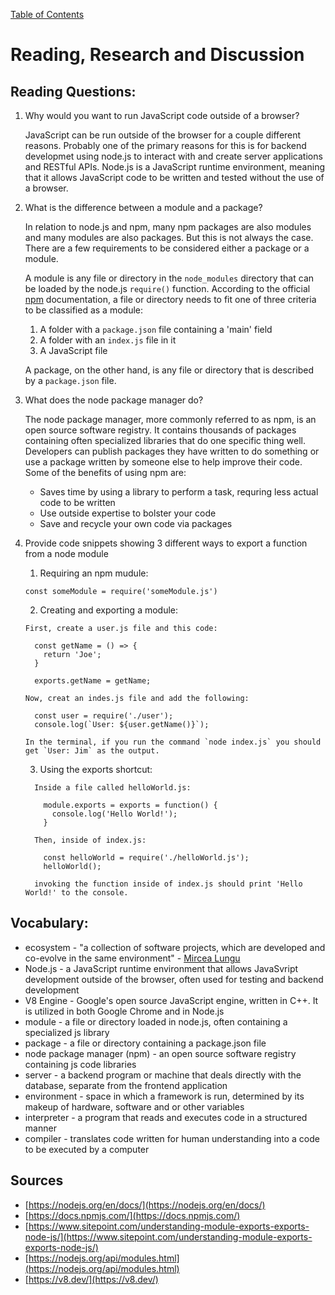 [Table of Contents](https://penjoe.github.io/401-reading-notes/)

# Reading, Research and Discussion

## Reading Questions:

1. Why would you want to run JavaScript code outside of a browser?

    JavaScript can be run outside of the browser for a couple different reasons. Probably one of the primary reasons for this is for backend developmet using node.js to interact with and create server applications and RESTful APIs. Node.js is a JavaScript runtime environment, meaning that it allows JavaScript code to be written and tested without the use of a browser. 

2. What is the difference between a module and a package?

    In relation to node.js and npm, many npm packages are also modules and many modules are also packages. But this is not always the case. There are a few requirements to be considered either a package or a module.

    A module is any file or directory in the `node_modules` directory that can be loaded by the node.js `require()` function. According to the official [npm](https://docs.npmjs.com/about-packages-and-modules) documentation, a file or directory needs to fit one of three criteria to be classified as a module:
      1. A folder with a `package.json` file containing a 'main' field
      2. A folder with an `index.js` file in it
      3. A JavaScript file

    A package, on the other hand, is any file or directory that is described by a `package.json` file. 

3. What does the node package manager do?

    The node package manager, more commonly referred to as npm, is an open source software registry. It contains thousands of packages containing often specialized libraries that do one specific thing well. Developers can publish packages they have written to do something or use a package written by someone else to help improve their code. Some of the benefits of using npm are:
      * Saves time by using a library to perform a task, requring less actual code to be written
      * Use outside expertise to bolster your code
      * Save and recycle your own code via packages

4. Provide code snippets showing 3 different ways to export a function from a node module
    1. Requiring an npm mudule:
    
    ```
    const someModule = require('someModule.js')
    ```

    2. Creating and exporting a module:
    
    ```
    First, create a user.js file and this code:

      const getName = () => {
        return 'Joe';
      }

      exports.getName = getName;

    Now, creat an indes.js file and add the following:

      const user = require('./user');
      console.log(`User: ${user.getName()}`);

    In the terminal, if you run the command `node index.js` you should get `User: Jim` as the output.
    ```

    3. Using the exports shortcut:

    ```
      Inside a file called helloWorld.js:

        module.exports = exports = function() {
          console.log('Hello World!');
        }

      Then, inside of index.js:

        const helloWorld = require('./helloWorld.js');
        helloWorld(); 

      invoking the function inside of index.js should print 'Hello World!' to the console.
    ```

## Vocabulary:

* ecosystem - "a collection of software projects, which are developed and co-evolve in the same environment" - [Mircea Lungu](https://mircealungu.github.io/)
* Node.js - a JavaScript runtime environment that allows JavaSvript development outside of the browser, often used for testing and backend development
* V8 Engine - Google's open source JavaScript engine, written in C++. It is utilized in both Google Chrome and in Node.js
* module - a file or directory loaded in node.js, often containing a specialized js library
* package - a file or directory containing a package.json file 
* node package manager (npm) - an open source software registry containing js code libraries
* server - a backend program or machine that deals directly with the database, separate from the frontend application
* environment - space in which a framework is run, determined by its makeup of hardware, software and or other variables
* interpreter - a program that reads and executes code in a structured manner
* compiler - translates code written for human understanding into a code to be executed by a computer

## Sources

* [https://nodejs.org/en/docs/](https://nodejs.org/en/docs/)
* [https://docs.npmjs.com/](https://docs.npmjs.com/)
* [https://www.sitepoint.com/understanding-module-exports-exports-node-js/](https://www.sitepoint.com/understanding-module-exports-exports-node-js/)
* [https://nodejs.org/api/modules.html](https://nodejs.org/api/modules.html)
* [https://v8.dev/](https://v8.dev/)